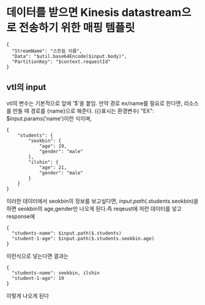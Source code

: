 # 데이터를 받으면 Kinesis datastream으로 전송하기 위한 매핑 템플릿

```
{
  "StreamName": "스트림 이름",
  "Data": "$util.base64Encode($input.body)",
  "PartitionKey": "$context.requestId"
}
```


## vtl의 input 
vtl의 변수는 기본적으로 앞에 '$'을 붙임.
만약 경로 ex/name를 필요로 한다면, 리소스를 만들 때 경로를 {name}으로 해준다. ({}표시는 환경변수)
"EX": $input.params('name')이런 식이며,

```
{
    "students": {
        "seokbin": {
            "age": 19,
            "gender": "male"
        },
        "ilshin": {
            "age": 21,
            "gender": "male"
        }
    }
}
```
이러한 데이터에서 seokbin의 정보를 보고싶다면, 
$input.path($.students.seokbin)을 하면 seokbin의 age,gender만 나오게 된다.즉 
reqeust에 저런 데이터를 넣고
response에 
```
{
  "students-name": $input.path($.students)
  "student-1-age": $input.path($.students.seokbin.age)
}
```
이런식으로 넣는다면 결과는
```
{
  "students-name": seokbin, ilshin
  "student-1-age": 19
}
```
이렇게 나오게 된다
